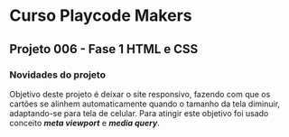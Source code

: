 # Curso Playcode Makers

## Projeto 006 - Fase 1 HTML e CSS

### Novidades do projeto

Objetivo deste projeto é deixar o site responsivo, fazendo com que os cartões se alinhem automaticamente quando o tamanho da tela diminuir, adaptando-se para tela de celular.
Para atingir este objetivo foi usado conceito ***meta viewport*** e ***media query***.